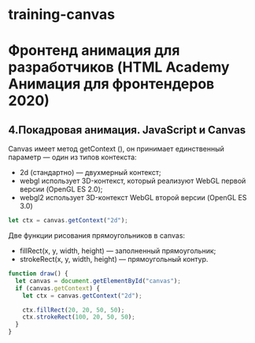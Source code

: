 # training-canvas

# Фронтенд анимация для разработчиков (HTML Academy Анимация для фронтендеров 2020)

## 4.Покадровая анимация. JavaScript и Canvas

Canvas имеет метод getContext (), он принимает единственный параметр — один из типов контекста:

- 2d (стандартно) — двухмерный контекст;
- webgl использует 3D-контекст, который реализуют WebGL первой версии (OpenGL ES 2.0);
- webgl2 использует 3D-контекст WebGL второй версии (OpenGL ES 3.0)

```javascript
let ctx = canvas.getContext("2d");
```

Две функции рисования прямоугольников в canvas:

- fillRect(x, y, width, height) — заполненный прямоугольник;
- strokeRect(x, y, width, height) — прямоугольный контур.

```javascript
function draw() {
  let canvas = document.getElementById("canvas");
  if (canvas.getContext) {
    let ctx = canvas.getContext("2d");

    ctx.fillRect(20, 20, 50, 50);
    ctx.strokeRect(100, 20, 50, 50);
  }
}
```

